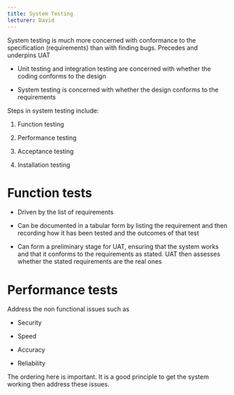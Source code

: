 ```yaml
---
title: System Testing
lecturer: David
---
```


System testing is much more concerned with conformance to the
specification (requirements) than with finding bugs. Precedes and
underpins UAT

- Unit testing and integration testing are concerned with whether the
  coding conforms to the design

- System testing is concerned with whether the design conforms to the
  requirements

Steps in system testing include:

1.  Function testing

2.  Performance testing

3.  Acceptance testing

4.  Installation testing

# Function tests

- Driven by the list of requirements

- Can be documented in a tabular form by listing the requirement and
  then recording how it has been tested and the outcomes of that test

- Can form a preliminary stage for UAT, ensuring that the system works
  and that it conforms to the requirements as stated. UAT then
  assesses whether the stated requirements are the real ones

# Performance tests

Address the non functional issues such as

- Security

- Speed

- Accuracy

- Reliability

The ordering here is important. It is a good principle to get the system
working then address these issues.
